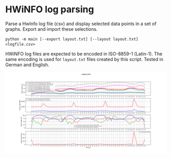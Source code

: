 # HWiNFO log parsing

Parse a HwInfo log file (csv) and display selected data points in a set of graphs. Export and import these selections.

```
python -m main [--export layout.txt] [--layout layout.txt] <logfile.csv>
```

HWiNFO log files are expected to be encoded in ISO-8859-1 (Latin-1). The same encoding is used for `layout.txt` files created by this script. Tested in German and English.

[![example with multiple graphs and multiple series](/img/example.png)](/img/example.png)